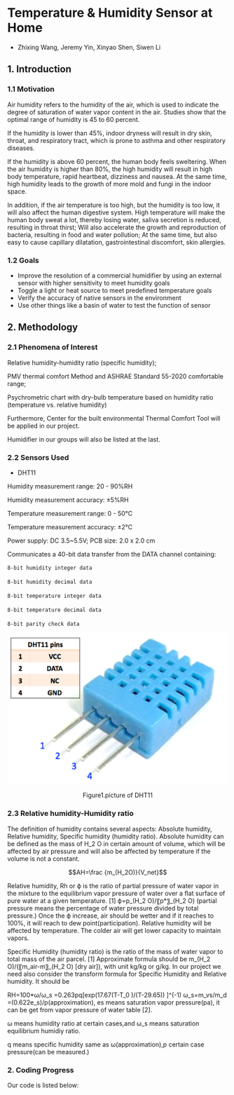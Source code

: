 # Temperature & Humidity Sensor at Home
  * Zhixing Wang, Jeremy Yin, Xinyao Shen, Siwen Li

## 1. Introduction


### 1.1 Motivation

Air humidity refers to the humidity of the air, which is used to indicate the degree of saturation of water vapor content in the air. Studies show that the optimal range of humidity is 45 to 60 percent.

If the humidity is lower than 45%, indoor dryness will result in dry skin, throat, and respiratory tract, which is prone to asthma and other respiratory diseases.

If the humidity is above 60 percent, the human body feels sweltering. When the air humidity is higher than 80%, the high humidity will result in high body temperature, rapid heartbeat, dizziness and nausea. At the same time, high humidity leads to the growth of more mold and fungi in the indoor space.

In addition, if the air temperature is too high, but the humidity is too low, it will also affect the human digestive system. High temperature will make the human body sweat a lot, thereby losing water, saliva secretion is reduced, resulting in throat thirst; Will also accelerate the growth and reproduction of bacteria, resulting in food and water pollution; At the same time, but also easy to cause capillary dilatation, gastrointestinal discomfort, skin allergies.

### 1.2 Goals

* Improve the resolution of a commercial humidifier by using an external sensor with higher sensitivity to meet humidity goals
* Toggle a light or heat source to meet predefined temperature goals
* Verify the accuracy of native sensors in the environment
* Use other things like a basin of water to test the function of sensor


## 2. Methodology

### 2.1 Phenomena of Interest

Relative humidity-humidity ratio (specific humidity);

PMV thermal comfort Method and ASHRAE Standard 55-2020 comfortable range;

Psychrometric chart with dry-bulb temperature based on humidity ratio (temperature vs. relative humidity)

Furthermore, Center for the built environmental Thermal Comfort Tool will be applied in our project.

Humidifier in our groups will also be listed at the last.


### 2.2 Sensors Used
* DHT11

Humidity measurement range: 20 - 90%RH

Humidity measurement accuracy: ±5%RH

Temperature measurement range: 0 - 50℃

Temperature measurement accuracy: ±2℃

Power supply: DC 3.5~5.5V; PCB size: 2.0 x 2.0 cm

Communicates a 40-bit data transfer from the DATA channel containing:

    8-bit humidity integer data

    8-bit humidity decimal data

    8-bit temperature integer data

    8-bit temperature decimal data

    8-bit parity check data

![](sensor%20DHT11.png)

 <center>Figure1.picture of DHT11</center>

### 2.3 Relative humidity-Humidity ratio

The definition of humidity contains several aspects: Absolute humidity, Relative humidity, Specific humidity (humidity ratio). Absolute humidity can be defined as the mass of H_2 O in certain amount of volume, which will be affected by air pressure and will also be affected by temperature if the volume is not a constant.

$$AH=\frac {m_(H_2O)}{V_net}$$ 

Relative humidity, Rh or ϕ is the ratio of partial pressure of water vapor in the mixture to the equilibrium vapor pressure of water over a flat surface of pure water at a given temperature. [1] ϕ=p_(H_2 O)/〖p*〗_(H_2 O) (partial pressure means the percentage of water pressure divided by total pressure.) Once the ϕ increase, air should be wetter and if it reaches to 100%, it will reach to dew point(participation). Relative humidity will be affected by temperature. The colder air will get lower capacity to maintain vapors. 

Specific Humidity (humidity ratio) is the ratio of the mass of water vapor to total mass of the air parcel. [1] Approximate formula should be m_(H_2 O)/(〖m_air-m〗_(H_2 O) [dry air]), with unit kg/kg or g/kg. In our project we need also consider the transform formula for Specific Humidity and Relative humidity. It should be 

RH=100*ω/ω_s =0.263pq[exp⁡(17.67(T-T_0 )/(T-29.65)) ]^(-1)
ω_s=m_vs/m_d =(0.622e_s)/p(approximation), es means saturation vapor pressure(pa), it can be get from vapor pressure of water table [2].

ω means humidity ratio at certain cases,and ω_s  means saturation equilibrium humidiy ratio.

q means specific humidity same as ω(approximation),p certain case pressure(can be measured.)



### 2. Coding Progress

Our code is listed below:



